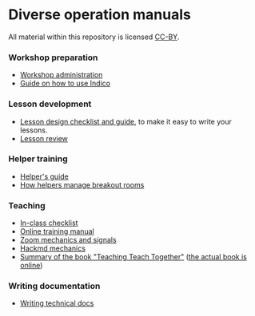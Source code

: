 

# Diverse operation manuals

All material within this repository is licensed [CC-BY](LICENSE).


### Workshop preparation

- [Workshop administration](workshop-administration.md)
- [Guide on how to use Indico](indico-workshop-management.md)


### Lesson development

- [Lesson design checklist and guide](lesson-design.md), to make it
  easy to write your lessons.
- [Lesson review](lesson-review.md)


### Helper training

- [Helper's guide](helping-and-teaching.md)
- [How helpers manage breakout rooms](breakout-rooms-groups-help.md)

### Teaching

- [In-class checklist](presenting.md)
- [Online training manual](online-training.md)
- [Zoom mechanics and signals](zoom-mechanics.md)
- [Hackmd mechanics](hackmd-mechanics.md)
- [Summary of the book "Teaching Teach Together"](teaching-tech-together.md)
  ([the actual book is online](http://teachtogether.tech/))


### Writing documentation

- [Writing technical docs](tech-docs.md)

